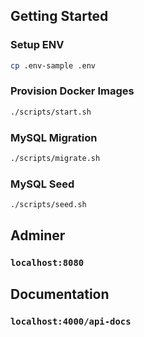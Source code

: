 ## Getting Started

### Setup ENV
```sh
cp .env-sample .env
```

### Provision Docker Images
```sh
./scripts/start.sh
```

### MySQL Migration
```sh
./scripts/migrate.sh
```

### MySQL Seed
```sh
./scripts/seed.sh
```
## Adminer
### `localhost:8080`

## Documentation
### `localhost:4000/api-docs`
